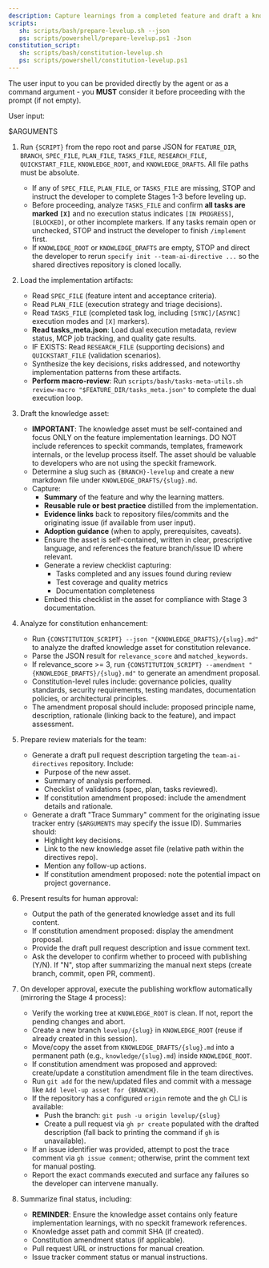 ```yaml
---
description: Capture learnings from a completed feature and draft a knowledge asset plus traceability summary, with constitution enhancement analysis.
scripts:
   sh: scripts/bash/prepare-levelup.sh --json
   ps: scripts/powershell/prepare-levelup.ps1 -Json
constitution_script:
   sh: scripts/bash/constitution-levelup.sh
   ps: scripts/powershell/constitution-levelup.ps1
---
```


The user input to you can be provided directly by the agent or as a command argument - you **MUST** consider it before proceeding with the prompt (if not empty).

User input:

$ARGUMENTS

1. Run `{SCRIPT}` from the repo root and parse JSON for `FEATURE_DIR`, `BRANCH`, `SPEC_FILE`, `PLAN_FILE`, `TASKS_FILE`, `RESEARCH_FILE`, `QUICKSTART_FILE`, `KNOWLEDGE_ROOT`, and `KNOWLEDGE_DRAFTS`. All file paths must be absolute.
    - If any of `SPEC_FILE`, `PLAN_FILE`, or `TASKS_FILE` are missing, STOP and instruct the developer to complete Stages 1-3 before leveling up.
    - Before proceeding, analyze `TASKS_FILE` and confirm **all tasks are marked `[X]`** and no execution status indicates `[IN PROGRESS]`, `[BLOCKED]`, or other incomplete markers. If any tasks remain open or unchecked, STOP and instruct the developer to finish `/implement` first.
    - If `KNOWLEDGE_ROOT` or `KNOWLEDGE_DRAFTS` are empty, STOP and direct the developer to rerun `specify init --team-ai-directive ...` so the shared directives repository is cloned locally.

2. Load the implementation artifacts:
    - Read `SPEC_FILE` (feature intent and acceptance criteria).
    - Read `PLAN_FILE` (execution strategy and triage decisions).
    - Read `TASKS_FILE` (completed task log, including `[SYNC]/[ASYNC]` execution modes and `[X]` markers).
    - **Read tasks_meta.json**: Load dual execution metadata, review status, MCP job tracking, and quality gate results.
    - IF EXISTS: Read `RESEARCH_FILE` (supporting decisions) and `QUICKSTART_FILE` (validation scenarios).
    - Synthesize the key decisions, risks addressed, and noteworthy implementation patterns from these artifacts.
    - **Perform macro-review**: Run `scripts/bash/tasks-meta-utils.sh review-macro "$FEATURE_DIR/tasks_meta.json"` to complete the dual execution loop.

3. Draft the knowledge asset:
    - **IMPORTANT**: The knowledge asset must be self-contained and focus ONLY on the feature implementation learnings. DO NOT include references to speckit commands, templates, framework internals, or the levelup process itself. The asset should be valuable to developers who are not using the speckit framework.
    - Determine a slug such as `{BRANCH}-levelup` and create a new markdown file under `KNOWLEDGE_DRAFTS/{slug}.md`.
    - Capture:
      - **Summary** of the feature and why the learning matters.
      - **Reusable rule or best practice** distilled from the implementation.
      - **Evidence links** back to repository files/commits and the originating issue (if available from user input).
      - **Adoption guidance** (when to apply, prerequisites, caveats).
      - Ensure the asset is self-contained, written in clear, prescriptive language, and references the feature branch/issue ID where relevant.
      - Generate a review checklist capturing:
        - Tasks completed and any issues found during review
        - Test coverage and quality metrics
        - Documentation completeness
      - Embed this checklist in the asset for compliance with Stage 3 documentation.

4. Analyze for constitution enhancement:
    - Run `{CONSTITUTION_SCRIPT} --json "{KNOWLEDGE_DRAFTS}/{slug}.md"` to analyze the drafted knowledge asset for constitution relevance.
    - Parse the JSON result for `relevance_score` and `matched_keywords`.
    - If relevance_score >= 3, run `{CONSTITUTION_SCRIPT} --amendment "{KNOWLEDGE_DRAFTS}/{slug}.md"` to generate an amendment proposal.
    - Constitution-level rules include: governance policies, quality standards, security requirements, testing mandates, documentation policies, or architectural principles.
    - The amendment proposal should include: proposed principle name, description, rationale (linking back to the feature), and impact assessment.

5. Prepare review materials for the team:
    - Generate a draft pull request description targeting the `team-ai-directives` repository. Include:
      - Purpose of the new asset.
      - Summary of analysis performed.
      - Checklist of validations (spec, plan, tasks reviewed).
      - If constitution amendment proposed: include the amendment details and rationale.
    - Generate a draft "Trace Summary" comment for the originating issue tracker entry (`$ARGUMENTS` may specify the issue ID). Summaries should:
      - Highlight key decisions.
      - Link to the new knowledge asset file (relative path within the directives repo).
      - Mention any follow-up actions.
      - If constitution amendment proposed: note the potential impact on project governance.

6. Present results for human approval:
    - Output the path of the generated knowledge asset and its full content.
    - If constitution amendment proposed: display the amendment proposal.
    - Provide the draft pull request description and issue comment text.
    - Ask the developer to confirm whether to proceed with publishing (Y/N). If "N", stop after summarizing the manual next steps (create branch, commit, open PR, comment).

7. On developer approval, execute the publishing workflow automatically (mirroring the Stage 4 process):
    - Verify the working tree at `KNOWLEDGE_ROOT` is clean. If not, report the pending changes and abort.
    - Create a new branch `levelup/{slug}` in `KNOWLEDGE_ROOT` (reuse if already created in this session).
    - Move/copy the asset from `KNOWLEDGE_DRAFTS/{slug}.md` into a permanent path (e.g., `knowledge/{slug}.md`) inside `KNOWLEDGE_ROOT`.
    - If constitution amendment was proposed and approved: create/update a constitution amendment file in the team directives.
    - Run `git add` for the new/updated files and commit with a message like `Add level-up asset for {BRANCH}`.
    - If the repository has a configured `origin` remote and the `gh` CLI is available:
        - Push the branch: `git push -u origin levelup/{slug}`
        - Create a pull request via `gh pr create` populated with the drafted description (fall back to printing the command if `gh` is unavailable).
    - If an issue identifier was provided, attempt to post the trace comment via `gh issue comment`; otherwise, print the comment text for manual posting.
    - Report the exact commands executed and surface any failures so the developer can intervene manually.

8. Summarize final status, including:
    - **REMINDER**: Ensure the knowledge asset contains only feature implementation learnings, with no speckit framework references.
    - Knowledge asset path and commit SHA (if created).
    - Constitution amendment status (if applicable).
    - Pull request URL or instructions for manual creation.
    - Issue tracker comment status or manual instructions.
